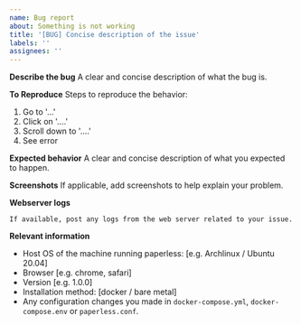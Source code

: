 ```yaml
---
name: Bug report
about: Something is not working
title: '[BUG] Concise description of the issue'
labels: ''
assignees: ''
---
```


<!---
=> Before opening an issue, please check the documentation and see if it helps you resolve your issue: https://paperless-ngx.readthedocs.io/en/latest/troubleshooting.html
=> Please also make sure that you followed the installation instructions.
=> Please search the issues and look for similar issues before opening a bug report.

=> If you would like to submit a feature request please submit one under https://github.com/paperless-ngx/paperless-ngx/discussions/categories/feature-requests

=> If you encounter issues while installing of configuring Paperless-ngx, please post that in the "Support" section of the discussions. Remember that Paperless successfully runs on a variety of different systems. If paperless does not start, it's probably an issue with your system, and not an issue of paperless.

=> Don't remove the [BUG] prefix from the title.
-->

**Describe the bug**
A clear and concise description of what the bug is.

**To Reproduce**
Steps to reproduce the behavior:

1. Go to '...'
2. Click on '....'
3. Scroll down to '....'
4. See error

**Expected behavior**
A clear and concise description of what you expected to happen.

**Screenshots**
If applicable, add screenshots to help explain your problem.

**Webserver logs**

```
If available, post any logs from the web server related to your issue.
```

**Relevant information**

- Host OS of the machine running paperless: [e.g. Archlinux / Ubuntu 20.04]
- Browser [e.g. chrome, safari]
- Version [e.g. 1.0.0]
- Installation method: [docker / bare metal]
- Any configuration changes you made in `docker-compose.yml`, `docker-compose.env` or `paperless.conf`.
